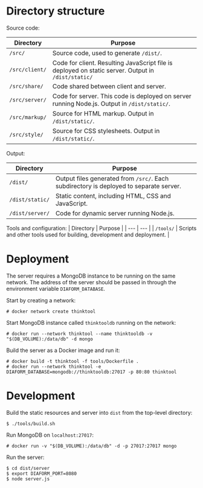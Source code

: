 # Directory structure

Source code:

| Directory | Purpose |
| ---       | ---     |
| `/src/` | Source code, used to generate `/dist/`. |
| `/src/client/` | Code for client. Resulting JavaScript file is deployed on static server. Output in `/dist/static/` |
| `/src/share/` | Code shared between client and server. |
| `/src/server/` | Code for server. This code is deployed on server running Node.js. Output in `/dist/static/`. |
| `/src/markup/` | Source for HTML markup. Output in `/dist/static/`. |
| `/src/style/` | Source for CSS stylesheets. Output in `/dist/static/`. |

Output:

| Directory | Purpose |
| ---       | ---     |
| `/dist/` | Output files generated from `/src/`. Each subdirectory is deployed to separate server. |
| `/dist/static/` | Static content, including HTML, CSS and JavaScript. |
| `/dist/server/` | Code for dynamic server running Node.js. |

Tools and configuration:
| Directory | Purpose |
| ---       | ---     |
| `/tools/` | Scripts and other tools used for building, development and deployment. |

# Deployment

The server requires a MongoDB instance to be running on the same network. The
address of the server should be passed in through the environment variable
`DIAFORM_DATABASE`.

Start by creating a network:

    # docker network create thinktool

Start MongoDB instance called `thinktooldb` running on the network:

    # docker run --network thinktool --name thinktooldb -v "$(DB_VOLUME):/data/db" -d mongo

Build the server as a Docker image and run it:

    # docker build -t thinktool -f tools/Dockerfile .
    # docker run --network thinktool -e DIAFORM_DATABASE=mongodb://thinktooldb:27017 -p 80:80 thinktool

# Development

Build the static resources and server into `dist` from the top-level directory:

    $ ./tools/build.sh

Run MongoDB on `localhost:27017`:

    # docker run -v "$(DB_VOLUME):/data/db" -d -p 27017:27017 mongo

Run the server:

    $ cd dist/server
    $ export DIAFORM_PORT=8080
    $ node server.js
